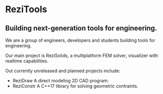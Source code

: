 # ReziTools

## Building next-generation tools for engineering.

We are a group of engineers, developers and students building tools for engineering.

Our main project is ReziSolids, a multiplatform FEM solver, visualizer with realtime capabilities.

Out currently unreleased and planned projects include:
- ReziDraw
A direct modeling 2D CAD program.
- ReziConstr
A C++17 library for solving geometric contraints.
